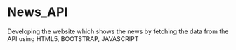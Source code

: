 # News_API
Developing the website which shows the news by fetching the data from the API using HTML5, BOOTSTRAP, JAVASCRIPT

